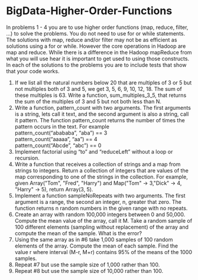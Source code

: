 # BigData-Higher-Order-Functions

In problems 1 - 4 you are to use higher order functions (map, reduce, filter, …) to solve the problems. You do not need to use for or while statements. The solutions with map, reduce and/or filter may not be as efficient as solutions using a for or while. However the core operations in Hadoop are map and reduce. While there is a difference in the Hadoop mapReduce from what you will use hear it is important to get used to using those constructs. In each of the solutions to the problems you are to include tests that show that your code
works.<br>
1. If we list all the natural numbers below 20 that are multiples of 3 or 5 but not multiples both of 3 and 5, we get 3, 5, 6, 9, 10, 12, 18. The sum of these multiples is 63. Write a function, sum_multiples_3_5, that returns the sum of the multiples of 3 and 5 but not both less than N.<br>
2. Write a function, pattern_count with two arguments. The first arguments is a string, lets call it text, and the second argument is also a string, call it pattern. The function pattern_count returns the number of times the pattern occurs in the text. For example<br>
pattern_count(“abababa”, “aba”) == 3<br>
pattern_count(“aaaaa”, “aa”) == 4<br>
pattern_count(“Abcde”, “abc”) == 0<br>
3. Implement factorial using “to” and “reduceLeft” without a loop or recursion.<br>
4. Write a function that receives a collection of strings and a map from strings to integers. Return a collection of integers that are values of the map corresponding to one of the strings in the collection. For example, given Array("Tom", "Fred", "Harry") and Map("Tom" -> 3,"Dick" -> 4, "Harry" -> 5), return Array(3, 5).<br>
5. Implement a function sampleNoRepeats with two arguments. The first argument is a range, the second an integer, n, greater that zero. The function returns n random numbers in the given range with no repeats.<br>
6. Create an array with random 100,000 integers between 0 and 50,000. Compute the mean value of the array, call it M. Take a random sample of 100 different elements (sampling without replacement) of the array and compute the mean of the sample. What is the error?<br>
7. Using the same array as in #6 take 1,000 samples of 100 random elements of the array. Compute the mean of each sample. Find the value r where interval (M-r, M+r) contains 95% of the means of the 1000 samples.<br>
8. Repeat #7 but use the sample size of 1,000 rather than 100.<br>
9. Repeat #8 but use the sample size of 10,000 rather than 100. <br>
